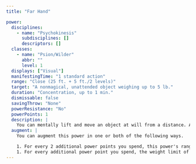 ```yaml
---
title: "Far Hand"

power:
  disciplines:
    - name: "Psychokinesis"
      subdisciplines: []
      descriptors: []
  classes:
    - name: "Psion/Wilder"
      abbr: ""
      level: 1
  displays: ["Visual"]
  manifestingTime: "1 standard action"
  range: "Close (25 ft. + 5 ft./2 levels)"
  target: "A nonmagical, unattended object weighing up to 5 lb."
  duration: "Concentration, up to 1 min."
  dismissable: false
  savingThrow: "None"
  powerResistance: "No"
  powerPoints: 1
  description: |
    You can mentally lift and move an object at will from a distance. As a move action, you can propel the object as far as 15 feet in any direction, though the power ends if the distance between you and the object exceeds the power's range.
  augment: |
    You can augment this power in one or both of the following ways.

    1. For every 2 additional power points you spend, this power's range increases by 5 feet.
    1. For every additional power point you spend, the weight limit of the target increases by 2 pounds.
---
```

